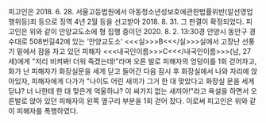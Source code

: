 피고인은 2018. 6. 28. 서울고등법원에서 아동청소년성보호에관한법률위반(알선영업행위등)죄 등으로 징역 4년 2월 등을 선고받아 2018. 8. 31. 그 판결이 확정되었다.
피고인은 위와 같이 안양교도소에 형 집행 중이던 2020. 8. 2. 13:30경 안양시 동안구 경수대로 508번길42에 있는 ‘안양교도소' <<<실>>>B<<</실>>>실에서 고장난 선풍기 밑에서 잠을 자고 있던 피해자 <<<내국인이름>>>C<<</내국인이름>>>(남, 27세)에게 "저리 비켜봐! 더워 죽겠는데!"라며 오른 발로 피해자의 엉덩이를 1회 걷어차고, 화가 난 피해자가 화장실문을 세게 닫고 들어간 다음 잠시 후 화장실에서 나와 자리에 앉아있자, 피해자에게 다가가 "나이도 어린 새끼가 그거 한 대 맞았다고 화장실 문을 세게 닫냐? 너 나한테 한 대 맞은게 억울하냐? 이 싸가지 없는 새끼야!"라고 욕설을 하면서 오른발로 앉아 있던 피해자의 왼쪽 옆구리 부분을 1회 걷어 찼다.
이로써 피고인은 위와 같이 피해자를 폭행하였다.